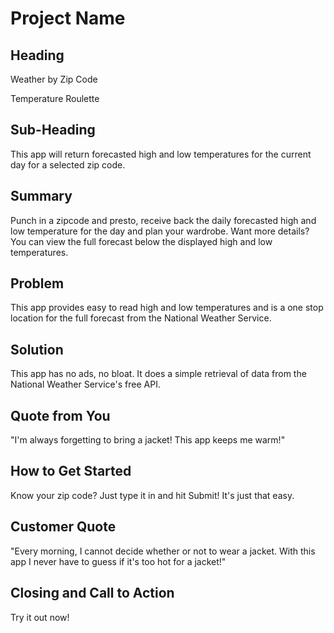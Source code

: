 # Project Name #

<!--
> This material was originally posted [here](http://www.quora.com/What-is-Amazons-approach-to-product-development-and-product-management). It is reproduced here for posterities sake.

There is an approach called "working backwards" that is widely used at Amazon. They work backwards from the customer, rather than starting with an idea for a product and trying to bolt customers onto it. While working backwards can be applied to any specific product decision, using this approach is especially important when developing new products or features.

For new initiatives a product manager typically starts by writing an internal press release announcing the finished product. The target audience for the press release is the new/updated product's customers, which can be retail customers or internal users of a tool or technology. Internal press releases are centered around the customer problem, how current solutions (internal or external) fail, and how the new product will blow away existing solutions.

If the benefits listed don't sound very interesting or exciting to customers, then perhaps they're not (and shouldn't be built). Instead, the product manager should keep iterating on the press release until they've come up with benefits that actually sound like benefits. Iterating on a press release is a lot less expensive than iterating on the product itself (and quicker!).

If the press release is more than a page and a half, it is probably too long. Keep it simple. 3-4 sentences for most paragraphs. Cut out the fat. Don't make it into a spec. You can accompany the press release with a FAQ that answers all of the other business or execution questions so the press release can stay focused on what the customer gets. My rule of thumb is that if the press release is hard to write, then the product is probably going to suck. Keep working at it until the outline for each paragraph flows.

Oh, and I also like to write press-releases in what I call "Oprah-speak" for mainstream consumer products. Imagine you're sitting on Oprah's couch and have just explained the product to her, and then you listen as she explains it to her audience. That's "Oprah-speak", not "Geek-speak".

Once the project moves into development, the press release can be used as a touchstone; a guiding light. The product team can ask themselves, "Are we building what is in the press release?" If they find they're spending time building things that aren't in the press release (overbuilding), they need to ask themselves why. This keeps product development focused on achieving the customer benefits and not building extraneous stuff that takes longer to build, takes resources to maintain, and doesn't provide real customer benefit (at least not enough to warrant inclusion in the press release).
 -->

## Heading ##
<!--   > Name the product in a way the reader (i.e. your target customers) will understand. -->

  Weather by Zip Code

  Temperature Roulette

## Sub-Heading ##
  <!-- > Describe who the market for the product is and what benefit they get. One sentence only underneath the title. -->
  This app will return forecasted high and low temperatures for the current day for a selected zip code.

## Summary ##
  <!-- > Give a summary of the product and the benefit. Assume the reader will not read anything else so make this paragraph good. -->
  Punch in a zipcode and presto, receive back the daily forecasted high and low temperature for the day and plan your wardrobe. Want more details? You can view the full forecast below the displayed high and low temperatures.

## Problem ##
  <!-- > Describe the problem your product solves. -->
  This app provides easy to read high and low temperatures and is a one stop location for the full forecast from the National Weather Service.

## Solution ##
  <!-- > Describe how your product elegantly solves the problem. -->
  This app has no ads, no bloat. It does a simple retrieval of data from the National Weather Service's free API.

## Quote from You ##
  <!-- > A quote from a spokesperson in your company. -->
  "I'm always forgetting to bring a jacket! This app keeps me warm!"

## How to Get Started ##
  <!-- > Describe how easy it is to get started. -->
  Know your zip code? Just type it in and hit Submit! It's just that easy.

## Customer Quote ##
  <!-- > Provide a quote from a hypothetical customer that describes how they experienced the benefit. -->
  "Every morning, I cannot decide whether or not to wear a jacket. With this app I never have to guess if it's too hot for a jacket!"

## Closing and Call to Action ##
  <!-- > Wrap it up and give pointers where the reader should go next. -->
  Try it out now!
